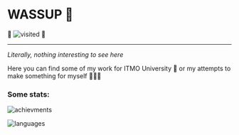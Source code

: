 # **WASSUP** 👋
🐸 ![visited](https://komarev.com/ghpvc/?username=JabaJabila&label=MY+DUDES:&style=flat&color=green) 🐸
____________________________________________

_Literally, nothing interesting to see here_

Here you can find some of my work for ITMO University 🏫 or my attempts to make something for myself 👨🏻‍💻

### Some stats:

![achievments](https://github-profile-trophy.vercel.app/?username=JabaJabila&rows=1&hide=stars&column=8)

![languages](https://github-readme-stats.vercel.app/api/top-langs/?username=JabaJabila&langs_count=19&exclude_repo=ITMO_Cpp_Labs_2sem)
